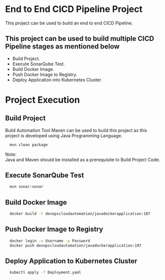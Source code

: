 
# End to End CICD Pipeline Project

This project can be used to build an end to end CICD Pipeline.
## This project can be used to build multiple CICD Pipeline stages as mentioned below 

- Build Project.
- Execute SonarQube Test.
- Build Docker Image.
- Push Docker Image to Registry.
- Deploy Application into Kubernetes Cluster.
  
# Project Execution
## Build Project

Build Automation Tool Maven can be used to build this project as this project is developed using Java Programming Language.

```bash
  mvn clean package
```
Note:  
Java and Maven should be installed as a prerequisite to Build Project Code.

## Execute SonarQube Test
```bash
  mvn sonar:sonar
```

## Build Docker Image
```bash
  docker build -t devopscloudautomation/javadockerapplication:107
```

## Push Docker Image to Registry
```bash
  docker login -u Username -p Password
  docker push devopscloudautomation/javadockerapplication:107
```

## Deploy Application to Kubernetes Cluster
```bash
  kubectl apply -f Deployment.yaml
```
